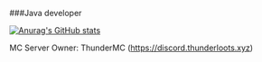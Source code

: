 
###Java developer

[![Anurag's GitHub stats](https://github-readme-stats.vercel.app/api?username=bixgamer707)](https://github.com/anuraghazra/github-readme-stats)

MC Server Owner:
  ThunderMC (https://discord.thunderloots.xyz)
